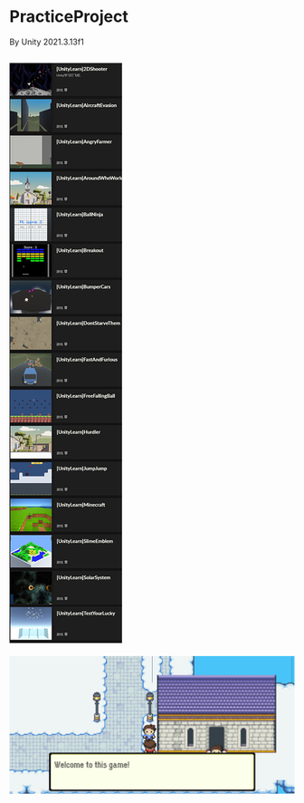 # PracticeProject

By Unity 2021.3.13f1
 
![ScreenShot](游戏列表.png)
-
![ScreenShot](/2DRPGProject/Doc/2023-05-30%20225336.png)
